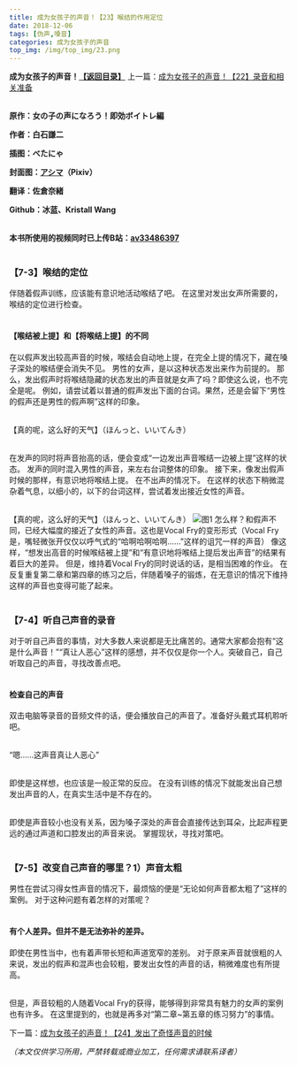 ```yaml
---
title: 成为女孩子的声音！【23】喉结的作用定位
date: 2018-12-06
tags: [伪声,嗓音]
categories: 成为女孩子的声音
top_img: /img/top_img/23.png
---
```

**成为女孩子的声音！[【返回目录】](/成为女孩子的声音/README/)**
上一篇：[成为女孩子的声音！【22】录音和相关准备](/成为女孩子的声音/22/)<br><br>

**原作：女の子の声になろう！即効ボイトレ編**

**作者：白石謙二**   

**插图：べたにゃ**   

**封面图：[アシマ](https://www.pixiv.net/member.php?id=2642047
)（Pixiv）**

**翻译：佐倉奈緒**   

**Github：冰蓝、Kristall Wang** <br><br>

**本书所使用的视频同时已上传B站：[av33486397](https://www.bilibili.com/video/av33486397)**<br><br>

### 【7-3】喉结的定位
伴随着假声训练，应该能有意识地活动喉结了吧。
在这里对发出女声所需要的，喉结的定位进行检查。<br><br>

#### 【喉结被上提】和【将喉结上提】的不同
在以假声发出较高声音的时候，喉结会自动地上提，在完全上提的情况下，藏在嗓子深处的喉结便会消失不见。
男性的女声，是以这种状态发出来作为前提的。
那么，发出假声时将喉结隐藏的状态发出的声音就是女声了吗？即使这么说，也不完全是呢。
例如，请尝试着以普通的假声发出下面的台词。果然，还是会留下“男性的假声还是男性的假声啊”这样的印象。<br><br>

【真的呢，这么好的天气】（ほんっと、いいてんき）<br><br>

在发声的同时将声音抬高的话，便会变成“一边发出声音喉结一边被上提”这样的状态。
发声的同时混入男性的声音，来左右台词整体的印象。
接下来，像发出假声时候的那样，有意识地将喉结上提。
在不出声的情况下。
在这样的状态下稍微混杂着气息，以细小的，以下的台词这样，尝试着发出接近女性的声音。<br><br>

【真的呢，这么好的天气】（ほんっと、いいてんき）
![图1](/img/23/1.png)
怎么样？和假声不同，已经大幅度的接近了女性的声音。这也是Vocal Fry的变形形式（Vocal Fry是，嘴轻微张开仅仅以呼气式的“哈啊哈啊哈啊……”这样的诅咒一样的声音）
像这样，“想发出高音的时候喉结被上提”和“有意识地将喉结上提后发出声音”的结果有着巨大的差异。
但是，维持着Vocal Fry的同时说话的话，是相当困难的作业。
在反复重复第二章和第四章的练习之后，伴随着嗓子的锻炼，在无意识的情况下维持这样的声音也变得可能了起来。<br><br>

### 【7-4】听自己声音的录音
对于听自己声音的事情，对大多数人来说都是无比痛苦的。通常大家都会抱有“这是什么声音！”“真让人恶心”这样的感想，并不仅仅是你一个人。突破自己，自己听取自己的声音，寻找改善点吧。<br><br>

#### 检查自己的声音
双击电脑等录音的音频文件的话，便会播放自己的声音了。准备好头戴式耳机聆听吧。<br><br>

“嗯……这声音真让人恶心”<br><br>

即使是这样想，也应该是一般正常的反应。
在没有训练的情况下就能发出自己想发出声音的人，在真实生活中是不存在的。<br><br>

即使是声音较小也没有关系，因为嗓子深处的声音会直接传达到耳朵，比起声程更远的通过声道和口腔发出的声音来说。
掌握现状，寻找对策吧。<br><br>

### 【7-5】改变自己声音的哪里？1）声音太粗
男性在尝试习得女性声音的情况下，最烦恼的便是“无论如何声音都太粗了”这样的案例。
对于这种问题有着怎样的对策呢？<br><br>

#### 有个人差异。但并不是无法弥补的差异。
即使在男性当中，也有着声带长短和声道宽窄的差别。
对于原来声音就很粗的人来说，发出的假声和混声也会较粗，要发出女性的声音的话，稍微难度也有所提高。<br><br>

但是，声音较粗的人随着Vocal Fry的获得，能够得到非常具有魅力的女声的案例也有许多。
在这里提到的，也就是再多对“第二章~第五章的练习努力”的事情。

下一篇：[成为女孩子的声音！【24】发出了奇怪声音的时候](/成为女孩子的声音/24/)

*（本文仅供学习所用，严禁转载或商业加工，任何需求请联系译者）*